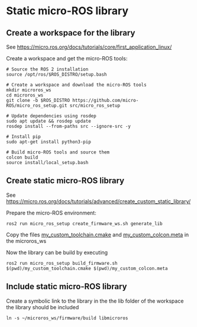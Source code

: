 # Static micro-ROS library

## Create a workspace for the library
See https://micro.ros.org/docs/tutorials/core/first_application_linux/

Create a workspace and get the micro-ROS tools:


```
# Source the ROS 2 installation
source /opt/ros/$ROS_DISTRO/setup.bash

# Create a workspace and download the micro-ROS tools
mkdir microros_ws
cd microros_ws
git clone -b $ROS_DISTRO https://github.com/micro-ROS/micro_ros_setup.git src/micro_ros_setup

# Update dependencies using rosdep
sudo apt update && rosdep update
rosdep install --from-paths src --ignore-src -y

# Install pip
sudo apt-get install python3-pip

# Build micro-ROS tools and source them
colcon build
source install/local_setup.bash
```


## Create static micro-ROS library


See https://micro.ros.org/docs/tutorials/advanced/create_custom_static_library/

Prepare the micro-ROS environment:
```
ros2 run micro_ros_setup create_firmware_ws.sh generate_lib
```

Copy the files [my_custom_toolchain.cmake](./my_custom_toolchain.cmake) and [my_custom_colcon.meta](./my_custom_colcon.meta) in the microros_ws


Now the library can be build by executing
```
ros2 run micro_ros_setup build_firmware.sh $(pwd)/my_custom_toolchain.cmake $(pwd)/my_custom_colcon.meta
```



## Include static micro-ROS library

Create a symbolic link to the library in the the lib folder of the workspace the library should be included
```
ln -s ~/microros_ws/firmware/build libmicroros
```